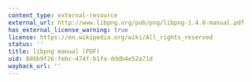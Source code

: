 ```yaml
---
content_type: external-resource
external_url: http://www.libpng.org/pub/png/libpng-1.4.0-manual.pdf
has_external_license_warning: true
license: https://en.wikipedia.org/wiki/All_rights_reserved
status: ''
title: libpng manual (PDF)
uid: 8d6b9f26-febc-474f-b1fa-dddb4e52a71d
wayback_url: ''
---
```

